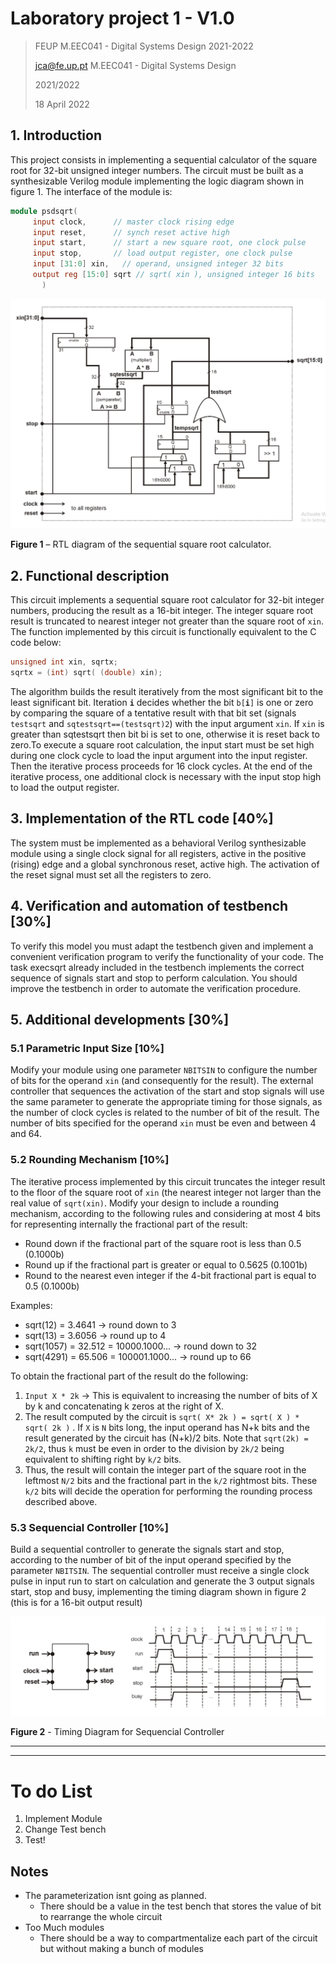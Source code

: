 # Laboratory project 1 - V1.0

> FEUP M.EEC041 - Digital Systems Design 2021-2022
>
>jca@fe.up.pt
>M.EEC041 - Digital Systems Design
>
>2021/2022
>
>18 April 2022

## 1. Introduction

This project consists in implementing a sequential calculator of the square root for 32-bit unsigned integer numbers. The circuit must be built as a synthesizable Verilog module implementing the logic diagram shown in figure 1. The interface of the module is:

``` Verilog
module psdsqrt( 
     input clock,      // master clock rising edge 
     input reset,      // synch reset active high 
     input start,      // start a new square root, one clock pulse 
     input stop,       // load output register, one clock pulse 
     input [31:0] xin,   // operand, unsigned integer 32 bits 
     output reg [15:0] sqrt // sqrt( xin ), unsigned integer 16 bits 
       ) 
 ```

![img1](doc/img/module.png)

__Figure 1__ – RTL diagram of the sequential square root calculator.

## 2. Functional description

This circuit implements a sequential square root calculator for 32-bit integer numbers, producing the result as a 16-bit integer. The integer square root result is truncated to nearest integer not greater than the square root of `xin`. The function implemented by this circuit is functionally equivalent to the C code below:

```C
unsigned int xin, sqrtx;
sqrtx = (int) sqrt( (double) xin);
```

The algorithm builds the result iteratively from the most significant bit to the least significant bit. Iteration __`i`__ decides whether the bit `b[`__`i`__`]` is one or zero by comparing the square of a tentative result with that bit set (signals `testsqrt` and `sqtestsqrt==(testsqrt)2`) with the input argument  `xin`. If  `xin` is greater than sqtestsqrt then bit bi is set to one, otherwise it is reset back to zero.To execute a square root calculation, the input start must be set high during one clock cycle to load the input argument into the input register. Then the iterative process proceeds for 16 clock cycles. At the end of the iterative process, one additional clock is necessary with the input stop high to load the output register.

## 3. Implementation of the RTL code [40%]

The system must be implemented as a behavioral Verilog synthesizable module using
a single clock signal for all registers, active in the positive (rising) edge and a global
synchronous reset, active high. The activation of the reset signal must set all the
registers to zero.

## 4. Verification and automation of testbench [30%]

To verify this model you must adapt the testbench given and implement a convenient
verification program to verify the functionality of your code. The task execsqrt
already included in the testbench implements the correct sequence of signals start
and stop to perform calculation. You should improve the testbench in order to
automate the verification procedure.

## 5. Additional developments [30%]

### 5.1 Parametric Input Size [10%]

 Modify your module using one parameter `NBITSIN` to configure the number of bits for the operand  `xin` (and consequently for the result). The external controller that sequences the activation of the start and stop signals will use the same parameter to generate the appropriate timing for those signals, as the number of clock cycles is related to the number of bit of the result. The number of bits specified for the operand  `xin` must be even and between 4 and 64.

### 5.2 Rounding Mechanism [10%]

The iterative process implemented by this circuit truncates the integer result to
the floor of the square root of  `xin` (the nearest integer not larger than the real value
of `sqrt(xin)`. Modify your design to include a rounding mechanism, according to the
following rules and considering at most 4 bits for representing internally the
fractional part of the result:

- Round down if the fractional part of the square root is less than 0.5 (0.1000b)
- Round up if the fractional part is greater or equal to 0.5625 (0.1001b)
- Round to the nearest even integer if the 4-bit fractional part is equal to 0.5 (0.1000b)

Examples:

- sqrt(12) = 3.4641 -> round down to 3
- sqrt(13) = 3.6056 -> round up to 4
- sqrt(1057) = 32.512 = 10000.1000... -> round down to 32
- sqrt(4291) = 65.506 = 100001.1000... -> round up to 66

To obtain the fractional part of the result do the following:

1. `Input X * 2k` -> This is equivalent to increasing the number of bits of X by k and concatenating k zeros at the right of X.
2. The result computed by the circuit is `sqrt( X* 2k ) = sqrt( X ) * sqrt( 2k )` . If `X` is `N` bits long, the input operand has N+k bits and the result generated by the circuit has (N+k)/2 bits. Note that `sqrt(2k) = 2k/2`, thus `k` must be even in order to the division by `2k/2` being equivalent to shifting right by `k/2` bits.
3. Thus, the result will contain the integer part of the square root in the leftmost `N/2` bits and the fractional part in the `k/2` rightmost bits. These `k/2` bits will decide the operation for performing the rounding process described above.

### 5.3 Sequencial Controller [10%]

Build a sequential controller to generate the signals start and stop, according to the number of bit of the input operand specified by the parameter `NBITSIN`. The sequential controller must receive a single clock pulse in input run to start on calculation and generate the 3 output signals start, stop and busy, implementing the timing diagram shown in figure 2 (this is for a 16-bit output result)

![img2](doc/img/controller.png)

__Figure 2__ - Timing Diagram for Sequencial Controller




----
----
# To do List
1. Implement Module
2. Change Test bench
3. Test!

## Notes
- The parameterization isnt going as planned.
    - There should be a value in the test bench that stores the value of bit to rearrange the whole circuit
- Too Much modules
    - There should be a way to compartmentalize each part of the circuit  but without making a bunch of modules

